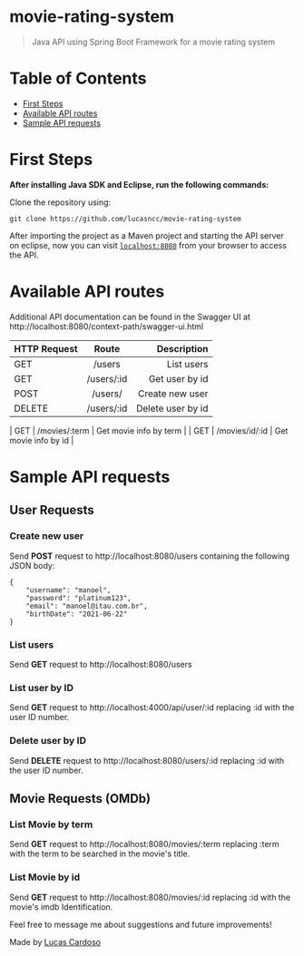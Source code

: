 # movie-rating-system
> Java API using Spring Boot Framework for a movie rating system

# Table of Contents

* [First Steps](#first-steps)
* [Available API routes](#available-api-routes)
* [Sample API requests](#sample-api-requests)


# First Steps

**After installing Java SDK and Eclipse, run the following commands:**

Clone the repository using:
```
git clone https://github.com/lucasncc/movie-rating-system
```

After importing the project as a Maven project and starting the API server on eclipse, now you can visit [`localhost:8080`](http://localhost:8080) from your browser to access the API.

# Available API routes

Additional API documentation can be found in the Swagger UI at http://localhost:8080/context-path/swagger-ui.html

| HTTP Request | Route | Description |
|----------|:-------------:|------:|
| GET | /users | List users |
| GET | /users/:id | Get user by id |
| POST | /users/ | Create new user |
| DELETE | /users/:id | Delete user by id |

| GET | /movies/:term | Get movie info by term |
| GET | /movies/id/:id | Get movie info by id |


# Sample API requests

## User Requests

### Create new user

Send **POST** request to http://localhost:8080/users containing the following JSON body:
```
{
    "username": "manoel",
	"password": "platinum123",
    "email": "manoel@itau.com.br",
    "birthDate": "2021-06-22"
}
```

### List users

Send **GET** request to http://localhost:8080/users 

### List user by ID

Send **GET** request to http://localhost:4000/api/user/:id replacing :id with the user ID number.

### Delete user by ID

Send **DELETE** request to http://localhost:8080/users/:id replacing :id with the user ID number.

## Movie Requests (OMDb)

### List Movie by term

Send **GET** request to http://localhost:8080/movies/:term replacing :term with the term to be searched in the movie's title.

### List Movie by id

Send **GET** request to http://localhost:8080/movies/:id replacing :id with the movie's imdb Identification.


Feel free to message me about suggestions and future improvements!

Made by [Lucas Cardoso](https://github.com/lucasncc)



